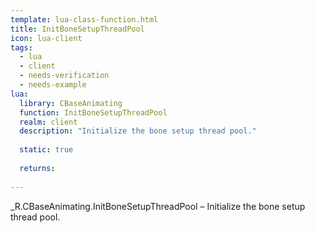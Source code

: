 ```yaml
---
template: lua-class-function.html
title: InitBoneSetupThreadPool
icon: lua-client
tags:
  - lua
  - client
  - needs-verification
  - needs-example
lua:
  library: CBaseAnimating
  function: InitBoneSetupThreadPool
  realm: client
  description: "Initialize the bone setup thread pool."
  
  static: true
  
  returns:
    
---
```


<div class="lua__search__keywords">
_R.CBaseAnimating.InitBoneSetupThreadPool &#x2013; Initialize the bone setup thread pool.
</div>
